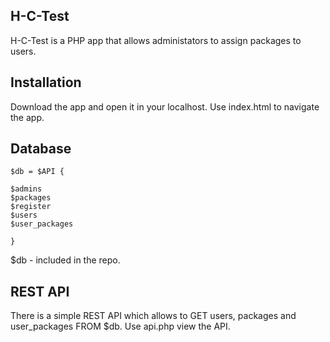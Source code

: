 ## H-C-Test

H-C-Test is a PHP app that allows administators to assign packages to users.


## Installation

Download the app and open it in your localhost. 
Use index.html to navigate the app.

## Database

```php/mySql
$db = $API {

$admins 
$packages 
$register 
$users 
$user_packages 

}
```
$db - included in the repo.

## REST API
There is a simple REST API which allows to GET users, packages and user_packages FROM $db. 
Use api.php view the API.

